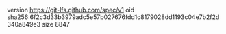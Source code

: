 version https://git-lfs.github.com/spec/v1
oid sha256:6f2c3d33b3979adc5e57b027676fdd1c8179028dd1193c04e7b2f2d340a849e3
size 8847

